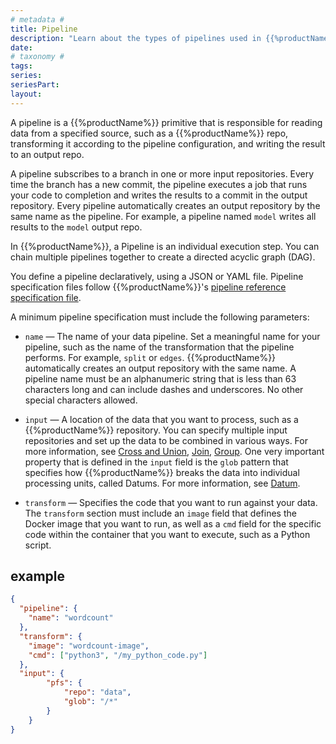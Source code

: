 ```yaml
---
# metadata # 
title: Pipeline
description: "Learn about the types of pipelines used in {{%productName%}}, including: spout, cron, and service pipelines."
date: 
# taxonomy #
tags: 
series:
seriesPart:
layout: 
--- 
```



A pipeline is a {{%productName%}} primitive that is responsible for reading data
from a specified source, such as a {{%productName%}} repo, transforming it
according to the pipeline configuration, and writing the result
to an output repo.

A pipeline subscribes to a branch in one or more input repositories.
Every time the branch has a new commit, the pipeline executes a job
that runs your code to completion and writes the results to a commit
in the output repository. Every pipeline automatically creates
an output repository by the same name as the pipeline. For example,
a pipeline named `model` writes all results to the
`model` output repo.

In {{%productName%}}, a Pipeline is an individual execution step. You can
chain multiple pipelines together to create a directed acyclic
graph (DAG).

You define a pipeline declaratively, using a JSON or YAML file. 
Pipeline specification files follow {{%productName%}}'s [pipeline reference specification file](../../../reference/pipeline-spec).

A minimum pipeline specification must include the following parameters:

- `name` — The name of your data pipeline. Set a meaningful name for
  your pipeline, such as the name of the transformation that the
  pipeline performs. For example, `split` or `edges`. {{%productName%}}
  automatically creates an output repository with the same name.
  A pipeline name must be an alphanumeric string that is less than
  63 characters long and can include dashes and underscores.
  No other special characters allowed.

- `input` — A location of the data that you want to process, such as a
  {{%productName%}} repository. You can specify multiple input
  repositories and set up the data to be combined in various ways.
  For more information, see [Cross and Union](../datum/cross-union), 
  [Join](../datum/join), [Group](../datum/group).
  One very important property that is defined in the `input` field
  is the `glob` pattern that specifies how {{%productName%}} breaks the data into
  individual processing units, called Datums. For more information, see
  [Datum](../datum/).

- `transform` — Specifies the code that you want to run against your
  data. The `transform` section must include an `image` field that
  defines the Docker image that you want to
  run, as well as a `cmd` field for the specific code within the
  container that you want to execute, such as a Python script.

## example
```json
{
  "pipeline": {
    "name": "wordcount"
  },
  "transform": {
    "image": "wordcount-image",
    "cmd": ["python3", "/my_python_code.py"]
  },
  "input": {
        "pfs": {
            "repo": "data",
            "glob": "/*"
        }
    }
}
```
 